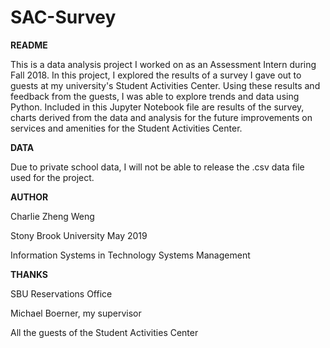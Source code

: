 # SAC-Survey

**README**

This is a data analysis project I worked on as an Assessment Intern during Fall 2018. In this project, I explored the results of a survey I gave out to guests at my university's Student Activities Center. Using these results and feedback from the guests, I was able to explore trends and data using Python. Included in this Jupyter Notebook file are results of the survey, charts derived from the data and analysis for the future improvements on services and amenities for the Student Activities Center. 

**DATA**

Due to private school data, I will not be able to release the .csv data file used for the project. 

**AUTHOR**

Charlie Zheng Weng

Stony Brook University May 2019

Information Systems in Technology Systems Management

**THANKS**

SBU Reservations Office

Michael Boerner, my supervisor

All the guests of the Student Activities Center
